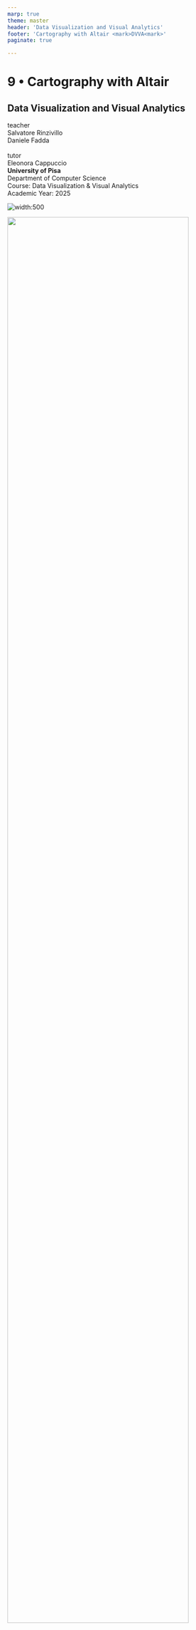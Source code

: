 ```yaml
---
marp: true
theme: master
header: 'Data Visualization and Visual Analytics'
footer: 'Cartography with Altair <mark>DVVA<mark>'
paginate: true

---
```




<!-- _class: cover -->
<!-- _paginate: skip -->

<div>
  <h1>9 • Cartography with Altair </h1>
  <h2>Data Visualization and Visual Analytics</h2>
  <!-- <div class="subtitle">A subtitle</div> -->

  <div class="authors">
    <div class="author-label">teacher</div>
    <div class="author-name">Salvatore Rinzivillo</div>
    <div class="author-name">Daniele Fadda</div>
    <br>
    <div class="author-label">tutor</div>
    <div class="author-name">Eleonora Cappuccio</div>
  </div>

  <div class="university">
    <strong>University of Pisa</strong><br>
    Department of Computer Science<br>
    Course: Data Visualization & Visual Analytics<br>
    Academic Year: 2025    
  </div>

</div>

![width:500 ](https://altair-viz.github.io/_static/altair-logo-light.png)


<div class="cover-image">
<img src="img/va_lesson3_vision_perception_Page_02_Image_0003.jpg" alt="" style="width:90%">
</div>


<!-- Digital cartography has evolved from traditional mapmaking to incorporate computational methods, allowing for more dynamic and interactive map visualizations. It maintains cartographic principles while leveraging digital tools to create more accessible and customizable maps. -->

---

# Introduction to Digital Cartography

- Digital cartography is the process of creating and using maps through digital methods
- Combines principles of traditional cartography with computational techniques
<br>

![width:450 center](img/DVVA_09/Claudius_Ptolemy-_The_World.jpg)

<!-- Digital cartography has evolved from traditional mapmaking to incorporate computational methods, allowing for more dynamic and interactive map visualizations. It maintains cartographic principles while leveraging digital tools to create more accessible and customizable maps. -->

---

# Key components

- Geographic data representation
- Projection systems
- Visual encoding of spatial data
- Interactive functionalities



---

# Altair for Geographic Visualization

<div class="columns-2">

<div>

- Support for geographic data through:
  - GeoJSON and TopoJSON formats
  - Built-in projection methods
  - Layering capabilities

</div>

<div>

```python
import altair as alt
from vega_datasets import data

counties = alt.topo_feature(
    data.us_10m.url, 'counties')

alt.Chart(counties).mark_geoshape(
    fill='lightgray',
    stroke='white'
).project('albersUsa')
```

</div>

</div>

<!-- Altair provides a powerful yet accessible way to create map visualizations using Python. Its declarative approach allows users to focus on what they want to visualize rather than how to create the visualization. Built on Vega-Lite, it offers a concise syntax for creating complex geographic visualizations. -->

---

# Geographic Data Formats

<div class="columns-2">

<div>

- **GeoJSON**
  - JSON-based format for geographic features
  - Supports points, lines, polygons
  - Properties for attribute data
  - Web-friendly, human-readable

- **TopoJSON**
  - Extension of GeoJSON
  - Encodes topology (shared boundaries)
  - Smaller file sizes
  - Preferred for complex boundaries

</div>

<div>

```json
{
  "type": "Feature",
  "geometry": {
    "type": "Point",
    "coordinates": [125.6, 10.1]
  },
  "properties": {
    "name": "Example Point"
  }
}
```

</div>

</div>

<!-- Geographic data formats provide standardized ways to represent spatial information. GeoJSON is widely used for web mapping due to its simplicity, while TopoJSON offers advantages for complex boundaries by encoding topological relationships, resulting in more efficient file sizes and maintaining boundary integrity. -->
---

<!-- _class: columns-3 -->
<!-- _footer: '' -->
<!-- _paginate: false -->

![width:500 center](img/DVVA_09/USA_counties_blank.png)

![width:500 center](img/DVVA_09/USA_states_blank.png)

![width:500 center](img/DVVA_09/USA_land_blank.png)

```python
alt.topo_feature(
  data.us_10m.url, 
  feature='counties'
  )
```

```python
alt.topo_feature(
  data.us_10m.url, 
  feature='states'
  )
```

```python
alt.topo_feature(
  data.us_10m.url, 
  feature='land'
  )
```


---

# Map Projections

<div class="columns-2">

<div>

- Transform 3D Earth to 2D representation
- All projections distort some properties:
  - Area
  - Distance
  - Direction
  - Shape

- Common projections in Altair:
  - Mercator (`'mercator'`)
  - Albers USA (`'albersUsa'`)
  - Equirectangular (`'equirectangular'`)

</div>

<div>

![width:400 center](img/DVVA_09/latlon.png)

</div>

</div>

<!-- Map projections are mathematical transformations that convert the spherical Earth to a flat representation. Each projection preserves certain properties while distorting others. The choice of projection should align with the visualization's purpose - whether preserving area, distance, or shape is most important for the data being displayed. -->

---

# Basic Map with Altair

<div class="columns-2">
<div>

```python
import altair as alt
from vega_datasets import data

# Load US counties from TopoJSON
counties = alt.topo_feature(data.us_10m.url, 'counties')

# Create base map
alt.Chart(counties).mark_geoshape(
    fill='lightgray',
    stroke='white'
).project(
    type='albersUsa'
).properties(
    width=900,
    height=500
)
```
</div>
<div>

![width:500 center](img/DVVA_09/USA_counties_blank_2.png)
</div>
</div>


<!-- Creating a basic map with Altair involves loading geographic data, specifying a mark type (typically geoshape), applying a projection, and setting properties like size and title. This example creates a simple map of US counties using the Albers USA projection, which is designed specifically for displaying the United States. -->

---
<!-- paginate: false -->
<!-- footer: '' -->

# Sphere and Graticule

Layering a sphere and graticule on a map provides context and reference points for geographic features. The sphere represents the Earth, while the graticule shows lines of latitude and longitude.

```python
alt.layer(
    # use the sphere of the Earth as the base layer
    alt.Chart({'sphere': True}).mark_geoshape(
        fill='#e6f3ff'
    ),
    # add a graticule for geographic reference lines
    alt.Chart({'graticule': True}).mark_geoshape(
        stroke='#ffffff', strokeWidth=1
    ),
    # and then the countries of the world
    alt.Chart(alt.topo_feature(world, 'countries')).mark_geoshape(
        fill='#2a1d0c', stroke='#706545', strokeWidth=0.5
    )
)




```

---

<!-- paginate: false -->
<!-- footer: 'Cartography with Altair <mark>DVVA<mark>' -->

```python
map.project(
    type='naturalEarth1', scale=110, translate=[-152, -15]
).configure_view(stroke=None)
```
![width:700 center](img/DVVA_09/graticules_2.png)

[Vega-Lite Cartographic Projections](https://observablehq.com/@vega/vega-lite-cartographic-projections)

---

# Point Maps and Symbol Encoding

<div class="columns-2">

<div>

- Represent discrete locations with points
- Uses:
  - Event locations
  - Facility locations
  - Sample points
  
- Visual encodings:
  - Size (magnitude)
  - Color (category or value)
  - Shape (category)
  - Opacity (certainty)

</div>

<div>

```python
states = alt.topo_feature(data.us_10m.url, 'states')
airports = data.airports.url

# Base map
background = alt.Chart(states).mark_geoshape(
    fill='lightgray', stroke='white'
).project('albersUsa')

# Point layer
points = alt.Chart(airports).mark_circle(color='Red',size=5).encode(
    longitude='longitude:Q',
    latitude='latitude:Q',
    tooltip=['name:N', 'city:N', 'state:N']
).project('albersUsa')

(background + points).properties(
    width=450
)
```

</div>

</div>

<!-- Point maps visualize discrete locations, making them suitable for showing specific points of interest. Various visual properties can encode additional dimensions of the data - size for magnitude, color for categories or values, and shape for different types. This approach works well for visualizing events, facilities, or sample locations. -->
---
<!-- paginate: true -->
# Airports in the USA

![width:700 center](img/DVVA_09/airports.png)

---

# Choropleth Maps

<div class="columns-2">

<div>

- Maps where areas are colored based on data values
- Effective for showing:
  - Regional patterns
  - Spatial distribution of data
  - Comparative regional analysis

- Key considerations:
  - Color scale selection
  - Data classification
  - Normalization of values

</div>

<div>

```python
import altair as alt
from vega_datasets import data

counties = alt.topo_feature(data.us_10m.url, 'counties')
unemployment = data.unemployment.url

choropleth = alt.Chart(counties).mark_geoshape().encode(
    color=alt.Color('rate:Q', 
                    scale=alt.Scale(scheme='blueorange')),
    tooltip=['county:N', 'rate:Q']
).transform_lookup(
    lookup='id',
    from_=alt.LookupData(unemployment, 'id', ['rate'])
).project('albersUsa').properties(
    width=900, height=500,
    title='US Unemployment Rate by County'
)
```

</div>

</div>

<!-- Choropleth maps visualize statistical data through area coloring, making them valuable for showing how values vary across regions. The effectiveness of choropleth maps depends heavily on color scale choice, data classification method, and appropriate normalization to account for underlying population or area differences. -->

---

# Example: US Unemployment Rate

To integrate a data sources, we will  need to use the `lookup_transform`, augmenting  TopoJSON-based geoshape data with unemployment rates. 

We can then create a map that includes a color encoding for the looked-up rate field.

<div class="columns-2">
<div>

![width:200 center](img/DVVA_09/unemp.png)

</div>
<div>

```python
{"type":"Polygon",
"arcs":[[-9509,9511,9512,-9464,-9350,-9366]],
"id":1001},
{"type":"Polygon",
"arcs":[[-9464,9512,-9511,-9509,-9495,-9480]],
"id":1002},
```
</div>
</div>

---


```python
alt.Chart(alt.topo_feature(usa, 'counties')).mark_geoshape(
    stroke='#aaa', strokeWidth=0.25
).transform_lookup(
    lookup='id', from_=alt.LookupData(data=unemp, key='id', fields=['rate'])
).encode(
    alt.Color('rate:Q',
              scale=alt.Scale(domain=[0, 0.3], clamp=True), 
              legend=alt.Legend(format='%')),
    alt.Tooltip('rate:Q', format='.0%')
).project(
    type='albersUsa'
).properties(
    width=900,
    height=500
).configure_view(
    stroke=None
)


```

---

![center](img/DVVA_09/unemp_map.png)

---


# Best Practices for Digital Cartography

- **Choose appropriate projections** for your geographic area and analytical purpose
- **Normalize data** for choropleth maps to avoid misleading area-based interpretations
- **Select color scales** that are colorblind-friendly and match data characteristics
- **Include essential map elements**:
  - Legend
  - Scale indicator
  - Source attribution
- **Consider visual hierarchy** - make important information stand out
- **Balance detail and clarity** - avoid cluttering the map

<!-- Adhering to cartographic best practices ensures maps effectively communicate spatial information. Proper projection choice, data normalization, and color selection are foundational considerations. Including necessary map elements provides context for interpretation. Visual hierarchy guides attention to important features, while maintaining a balance between detail and clarity ensures the map remains readable. -->


---

# Bonus: Adding External GeoJSON Data

```python
import altair as alt
import json
import pandas as pd
import requests

# Load external GeoJSON (example with European countries)
url = "https://raw.githubusercontent.com/leakyMirror/map-of-europe/master/GeoJSON/europe.geojson"
europe_geojson = json.loads(requests.get(url).text)

# Convert to Altair format
europe_data = alt.InlineData(values=europe_geojson, format=alt.DataFormat(
    property='features',
    type='json'
))
```
---

<div class="columns-2">
<div>

```python
# Create a map with the external GeoJSON
europe_map = alt.Chart(europe_data).mark_geoshape(
    fill='lightgray',
    stroke='white'
).encode(
    tooltip='properties.NAME:N'
).project(
    type='mercator'
).properties(
    width=700,
    height=500,
    title='Map of Europe'
)

europe_map
```
</div>
<div>

![width:600 center](img/DVVA_09/map_europe.png)
</div>
</div>

---

# Additional Resources

- **Libraries and Tools:**
  - Altair Documentation: https://altair-viz.github.io/
  - Vega-Lite Documentation: https://vega.github.io/vega-lite/
  - GeoPandas: https://geopandas.org/
  
- **Data Sources:**
  - Natural Earth: https://www.naturalearthdata.com/
  - OpenStreetMap: https://www.openstreetmap.org/
  - GADM: https://gadm.org/
